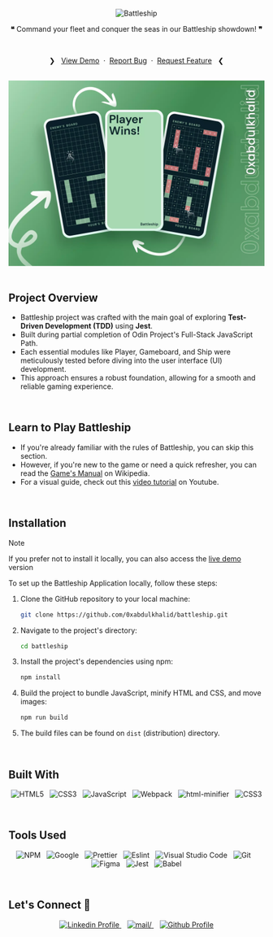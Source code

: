 <br>
<div align="center">
<picture>
    <source media="(prefers-color-scheme: light)" srcset="https://readme-typing-svg.herokuapp.com?font=Space+Grotesk&weight=600&size=40&pause=&color=000&center=true&vCenter=true&repeat=false&random=false&width=280&height=60&lines=Battleship">
    <img alt="Battleship" src="https://readme-typing-svg.herokuapp.com?font=Space+Grotesk&weight=600&size=40&pause=&color=FFFFFF&center=true&vCenter=true&repeat=false&random=false&width=280&height=60&lines=Battleship">
  </picture>
<br>

**❝** Command your fleet and conquer the seas in our Battleship showdown! **❞**

<br>
  <p>
    ❯ &nbsp;
    <a href="https://battleship-0xabdulkhalid.vercel.app/">View Demo</a>
    &nbsp;·&nbsp;
    <a href="https://github.com/0xabdulkhalid/battleship/issues">Report Bug</a>
    &nbsp;·&nbsp;
    <a href="https://github.com/0xabdulkhalid/battleship/issues">Request Feature</a>
     &nbsp; ❮
  </p>
</div>

<br>

<div align='center'>
<img src='./design/preview.webp' alt='Mobile Preview'>
</div>

<br>

## Project Overview
- Battleship project was crafted with the main goal of exploring **Test-Driven Development (TDD)** using **Jest**. 
- Built during partial completion of Odin Project's Full-Stack JavaScript Path.
- Each essential modules like Player, Gameboard, and Ship were meticulously tested before diving into the user interface (UI) development. 
- This approach ensures a robust foundation, allowing for a smooth and reliable gaming experience.

<br>

## Learn to Play Battleship
- If you're already familiar with the rules of Battleship, you can skip this section. 
- However, if you're new to the game or need a quick refresher, you can read the [Game's Manual](https://en.wikipedia.org/wiki/Battleship_(game)) on Wikipedia.
- For a visual guide, check out this [video tutorial](https://youtu.be/RY4nAyRgkLo) on Youtube.

<br>

## Installation

> [!NOTE]  
> If you prefer not to install it locally, you can also access the [live demo](https://battleship-0xabdulkhalid.vercel.app/) version

To set up the Battleship Application locally, follow these steps:

1. Clone the GitHub repository to your local machine:

   ```bash
   git clone https://github.com/0xabdulkhalid/battleship.git
   ```

2. Navigate to the project's directory:

   ```bash
   cd battleship
   ```

3. Install the project's dependencies using npm:

   ```bash
   npm install
   ```

4. Build the project to bundle JavaScript, minify HTML and CSS, and move images:

   ```bash
   npm run build
   ```

5. The build files can be found on `dist` (distribution) directory.

<br>


## Built With

<div align=center>

![HTML5](https://img.shields.io/badge/html5-%23E34F26.svg?style=for-the-badge&logo=html5&logoColor=white) &nbsp;&nbsp;![CSS3](https://img.shields.io/badge/css3-%231572B6.svg?style=for-the-badge&logo=css3&logoColor=white) &nbsp;&nbsp;![JavaScript](https://img.shields.io/badge/ES6%20Modules%20-%23F7DF1E.svg?style=for-the-badge&logo=javascript&logoColor=black) &nbsp;&nbsp;![Webpack](https://img.shields.io/badge/webpack-%238DD6F9.svg?style=for-the-badge&logo=webpack&logoColor=black) &nbsp;&nbsp;![html-minifier](https://img.shields.io/badge/html%20minifier-A90533?style=for-the-badge&logo=html5&logoColor=white) &nbsp;&nbsp;![CSS3](https://img.shields.io/badge/css_minifier-2C2D72.svg?style=for-the-badge&logo=css3&logoColor=white)

</div>

<br>

## Tools Used

<div align=center>
  
![NPM](https://img.shields.io/badge/npm-CB3837?style=for-the-badge&logo=npm&logoColor=white) &nbsp;&nbsp;![Google](https://img.shields.io/badge/google-DA4437?style=for-the-badge&logo=google&logoColor=white) &nbsp;&nbsp;![Prettier](https://img.shields.io/badge/prettier-1A2C34?style=for-the-badge&logo=prettier&logoColor=F7BA3E) &nbsp;&nbsp;![Eslint](https://img.shields.io/badge/eslint-3A33D1?style=for-the-badge&logo=eslint&logoColor=white) &nbsp;&nbsp;![Visual Studio Code](https://img.shields.io/badge/VS%20Code-0078d7.svg?style=for-the-badge&logo=visual-studio-code&logoColor=white) &nbsp;&nbsp;![Git](https://img.shields.io/badge/Git-F05032?style=for-the-badge&logo=git&logoColor=white) &nbsp;&nbsp;![Figma](https://img.shields.io/badge/Figma-F24E1E?style=for-the-badge&logo=figma&logoColor=white) &nbsp;&nbsp;![Jest](https://img.shields.io/badge/Jest-C21325?style=for-the-badge&logo=jest&logoColor=white) &nbsp;&nbsp;![Babel](https://img.shields.io/badge/Babel-F9DC3E?style=for-the-badge&logo=babel&logoColor=black)

</div>

<br>

## Let's Connect 👋

<div align=center>

  <a href="https://linkedin.com/in/0xabdulkhalid" >
    <img src="https://img.shields.io/badge/linkedin%20Profile-%2300acee.svg?color=405DE6&style=for-the-badge&logo=linkedin&logoColor=white" alt="Linkedin Profile">
  </a>&nbsp;&nbsp;

  <a href="mailto:0xabdulkhalid@gmail.com" target="_blank">
    <img src="https://img.shields.io/badge/gmail-%23EA4335.svg?style=for-the-badge&logo=gmail&logoColor=white" alt=mail/>
  </a>&nbsp;&nbsp;

  <a href="https://www.github.com/0xabdulkhalid/" >
    <img src="https://img.shields.io/badge/Github%20Profile-131313?style=for-the-badge&logo=github&logoColor=white" alt="Github Profile">
  </a>

</div>

<br>
